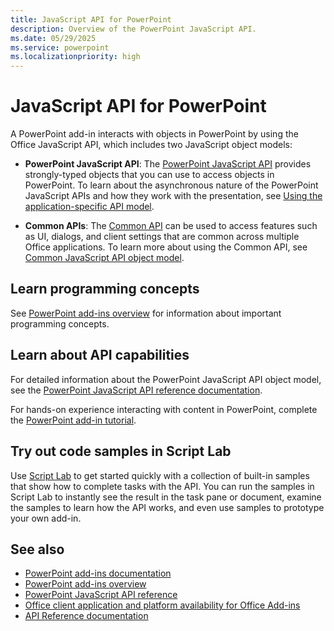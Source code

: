 ```yaml
---
title: JavaScript API for PowerPoint
description: Overview of the PowerPoint JavaScript API.
ms.date: 05/29/2025
ms.service: powerpoint
ms.localizationpriority: high
---
```


# JavaScript API for PowerPoint

A PowerPoint add-in interacts with objects in PowerPoint by using the Office JavaScript API, which includes two JavaScript object models:

- **PowerPoint JavaScript API**: The [PowerPoint JavaScript API](/javascript/api/powerpoint) provides strongly-typed objects that you can use to access objects in PowerPoint. To learn about the asynchronous nature of the PowerPoint JavaScript APIs and how they work with the presentation, see [Using the application-specific API model](../../develop/application-specific-api-model.md).

- **Common APIs**: The [Common API](/javascript/api/office) can be used to access features such as UI, dialogs, and client settings that are common across multiple Office applications. To learn more about using the Common API, see [Common JavaScript API object model](../../develop/office-javascript-api-object-model.md).

## Learn programming concepts

See [PowerPoint add-ins overview](../../powerpoint/powerpoint-add-ins.md) for information about important programming concepts.

## Learn about API capabilities

For detailed information about the PowerPoint JavaScript API object model, see the [PowerPoint JavaScript API reference documentation](/javascript/api/powerpoint).

For hands-on experience interacting with content in PowerPoint, complete the [PowerPoint add-in tutorial](../../tutorials/powerpoint-tutorial-yo.md).

## Try out code samples in Script Lab

Use [Script Lab](../../overview/explore-with-script-lab.md) to get started quickly with a collection of built-in samples that show how to complete tasks with the API. You can run the samples in Script Lab to instantly see the result in the task pane or document, examine the samples to learn how the API works, and even use samples to prototype your own add-in.

## See also

- [PowerPoint add-ins documentation](../../powerpoint/index.yml)
- [PowerPoint add-ins overview](../../powerpoint/powerpoint-add-ins.md)
- [PowerPoint JavaScript API reference](/javascript/api/powerpoint)
- [Office client application and platform availability for Office Add-ins](/javascript/api/requirement-sets)
- [API Reference documentation](../javascript-api-for-office.md)
